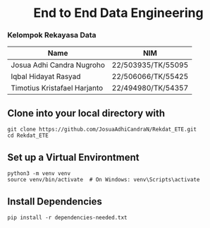 <h1 align="center">
  End to End Data Engineering
</h1>

### Kelompok Rekayasa Data
| Name                            | NIM                |
| ------------------------------- | ------------------ |
| Josua Adhi Candra Nugroho       | 22/503935/TK/55095 |
| Iqbal Hidayat Rasyad            | 22/506066/TK/55425 |
| Timotius Kristafael Harjanto    | 22/494980/TK/54357 |

## Clone into your local directory with

```
git clone https://github.com/JosuaAdhiCandraN/Rekdat_ETE.git
cd Rekdat_ETE
```

## Set up a Virtual Environtment

```
python3 -m venv venv
source venv/bin/activate  # On Windows: venv\Scripts\activate
```

## Install Dependencies

```
pip install -r dependencies-needed.txt
```
